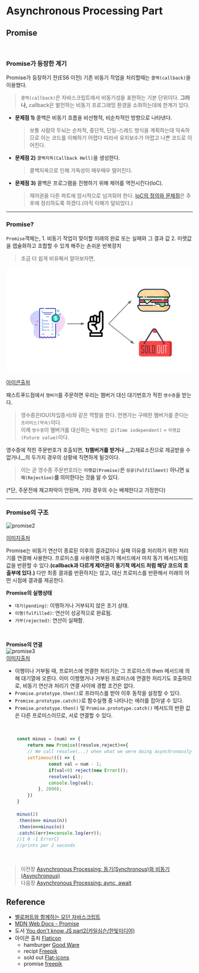 # Asynchronous Processing Part

## Promise
<br/>

### Promise가 등장한 계기
Promise가 등장하기 전(ES6 이전) 기존 비동기 작업을 처리할때는 `콜백(callback)`을 이용했다.<br>
> `콜백(callback)`은 자바스크립트에서 비동기성을 표현하는 기본 단위이다. 
__그러나,__ callback은 발전하는 비동기 프로그래밍 환경을 소화하는데에 한계가 있다.<br>

- __문제점 1)__ 콜백은 비동기 흐름을 비선형적, 비순차적인 방향으로 나타낸다.
    > 보통 사람의 두뇌는 순차적, 중단적, 단일-스레드 방식을 계획하는데 익숙하므로 이는 코드를 이해하기 어렵다 따라서 유지보수가 어렵고 나쁜 코드로 이어진다.

- __문제점 2)__ `콜백지옥(Callback Hell)`을 생성한다.
    > 콜백지옥으로 인해 가독성이 매우매우 떨어진다.

- __문제점 3)__ 콜백은 프로그램을 진행하기 위해 제어를 역전시킨다(IoC).
    > 제어권을 다른 파트에 암시적으로 넘겨줘야 한다.
    > [IoC의 정의와 문제점](https://develogs.tistory.com/19)은 추후에 정리하도록 하겠다.(아직 이해가 덜되었다.)
<hr>

### Promise?
`Promise`객체는, 
    1. 비동기 작업이 맞이할 미래의 완료 또는 실패와 그 결과 값
    2. 미랫값을 캡슐화하고 조합할 수 있게 해주는 손쉬운 반복장치

> 조금 더 쉽게 비유해서 알아보자면,

<img src="/img/promise.jpg" alt="promise1"/>
<br>

[아이콘출처](ap2.md#Reference)
<br>

 패스트푸드점에서 `햄버거`를 주문하면 우리는 햄버거 대신 대기번호가 적힌 `영수증`을 받는다.<br> 
 > 영수증은IOU(차입증서)와 같은 역할을 한다. 언젠가는 구매한 햄버거를 준다는 `프라미스(약속)`이다.<br>
 > 이제 `영수증`이 햄버거를 대신하는 `독립적인 값(Time independent)` = `미랫값(Future value)`이다.<br>
 
 영수증에 적힌 주문번호가 호출되면, __1)햄버거를 받거나__ __2)재료소진으로 제공받을 수 없거나__의 두가지 경우의 상황에 직면하게 될것이다.<br>
 > 이는 곧 영수증 주문번호라는 __`미랫값(Promise)`은 `성공(Fulfillment)` 아니면 `실패(Rejection)`를 의미한다는 것을 알 수 있다.__
 
 (*단, 주문전에 재고파악이 안된며, 기타 경우의 수는 배제한다고 가정한다)
<hr>

### Promise의 구조
<img src="https://media.vlpt.us/images/_jouz_ryul/post/8b5708f4-366e-4527-a87e-302887e21af5/%E1%84%83%E1%85%A1%E1%84%8B%E1%85%AE%E1%86%AB%E1%84%85%E1%85%A9%E1%84%83%E1%85%B3.png" alt="promise2" >
</br>

[이미지출처](https://velog.io/@_jouz_ryul/Promise%EB%A1%9C-%EA%B3%84%ED%9A%8D%ED%95%98%EA%B3%A0-%EA%B0%90%EC%8B%9C%EB%B0%9B%EA%B8%B0)
<br>

Promise는 비동기 연산이 종료된 이후의 결과값이나 실패 이유를 처리하기 위한 처리기를 연결해 사용한다. 프로미스를 사용하면 비동기 메서드에서 마치 동기 메서드처럼 값을 반환할 수 있다.__(callback과 다르게 제어권이 동기적 메서드 처럼 해당 코드의 호출부에 있다.)__ 다만 최종 결과를 반환하지는 않고, 대신 프로미스를 반환해서 미래의 어떤 시점에 결과를 제공한다.
<br>

__Promise의 실행상태__
- `대기(pending)`: 이행하거나 거부되지 않은 초기 상태.
- `이행(fulfilled)`: 연산이 성공적으로 완료됨.
- `거부(rejected)`: 연산이 실패함.
<br>

__Promise의 연결__<br>
<img src="https://mdn.mozillademos.org/files/8633/promises.png" alt="promise3"/><br>
[이미지출처](https://developer.mozilla.org/ko/docs/Web/JavaScript/Reference/Global_Objects/Promise)

- 이행이나 거부될 때, 프로미스에 연결한 처리기는 그 프로미스의 then 메서드에 의해 대기열에 오른다. 이미 이행했거나 거부된 프로미스에 연결한 처리기도 호출하므로, 비동기 연산과 처리기 연결 사이에 경합 조건은 없다.
- `Promise.prototype.then()`로 프라미스를 받아 이후 동작을 설정할 수 있다.
- `Promise.prototype.catch()`로 함수실행 중 나타나는 에러를 잡아낼 수 있다.
- `Promise.prototype.then()` 및 `Promise.prototype.catch()` 메서드의 반환 값은 다른 프로미스이므로, 서로 연결할 수 있다.
<br>

```javascript
    const minus = (num) => {
        return new Promise((resolve,reject)=>{
        // We call resolve(...) when what we were doing asynchronously was successful, and reject(...) when it failed.
        setTimeout(() => { 
                const val = num - 1;
                if(val<0) reject(new Error());
                resolve(val);
                console.log(val);
            }, 2000);
        })
    }

    minus(2)
    .then(n=> minus(n))
    .then(n=>minus(n))
    .catch((err)=>console.log(err));
    //1 0 -1 Error{} 
    //prints per 2 seconds
```

</br>

>   이전장 [Asynchronous Processing: 동기(Synchronous)와 비동기(Asynchronous)](https://github.com/ss-won/Javascript/blob/master/Asynchronous_Processing/ap1.md)<br/>
>   다음장 [Asynchronous Processing: aync, await](https://github.com/ss-won/Javascript/blob/master/Asynchronous_Processing/ap3.md)

## Reference
- [벨로퍼트와 함께하는 모던 자바스크립트](https://learnjs.vlpt.us/)
- [MDN Web Docs - Promise](https://developer.mozilla.org/ko/docs/Web/JavaScript/Reference/Global_Objects/Promise)
- 도서 [You don't know JS part2(카일심슨/한빛미디어)](http://www.yes24.com/Product/Goods/44132601)
- 아이콘 출처 [Flaticon](https://www.flaticon.com/kr/)
    - hamburger [Good Ware](https://www.flaticon.com/kr/authors/good-ware")
    - recipt [Freepik](https://www.flaticon.com/kr/authors/freepik)
    - sold out [Flat-icons](https://www.flaticon.com/kr/authors/flat-icons)
    - promise [freepik](https://www.flaticon.com/kr/authors/freepik)